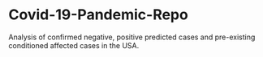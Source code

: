# Covid-19-Pandemic-Repo
Analysis of confirmed negative, positive predicted cases and pre-existing conditioned affected cases in the USA.
